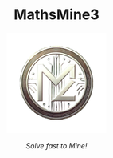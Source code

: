 <h1 align="center">MathsMine3</h1>

<p align="center">
  <img src="public/MM.jpg" alt="Solve fast to Mine!" width="200"/>
</p>

<p align="center"><i>Solve fast to Mine!</i></p>
